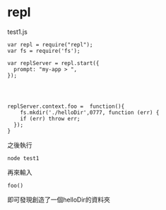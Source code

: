 # repl


test1.js
```
var repl = require("repl");
var fs = require('fs');

var replServer = repl.start({
  prompt: "my-app > ",
});




replServer.context.foo =  function(){
    fs.mkdir('./helloDir',0777, function (err) {
    if (err) throw err;
  });
}
```

之後執行

```
node test1
```

再來輸入

```
foo()
```

即可發現創造了一個helloDir的資料夾